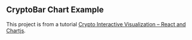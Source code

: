 ## CryptoBar Chart Example
This project is from a tutorial [Crypto Interactive Visualization – React and Chartjs](https://www.jsdiaries.com/crypto-interactive-visualization-react-and-chartjs).
